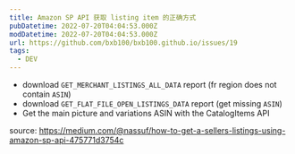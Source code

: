 ```yaml
---
title: Amazon SP API 获取 listing item 的正确方式
pubDatetime: 2022-07-20T04:04:53.000Z
modDatetime: 2022-07-20T04:04:53.000Z
url: https://github.com/bxb100/bxb100.github.io/issues/19
tags:
  - DEV
---
```


- download `GET_MERCHANT_LISTINGS_ALL_DATA` report (fr region does not contain `ASIN`)
- download `GET_FLAT_FILE_OPEN_LISTINGS_DATA` report (get missing `ASIN`)
- Get the main picture and variations ASIN with the CatalogItems API

source: https://medium.com/@nassuf/how-to-get-a-sellers-listings-using-amazon-sp-api-475771d3754c

